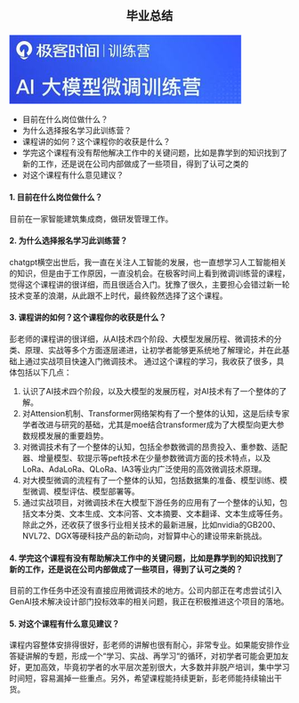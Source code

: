 
## <p style="text-align: center;">毕业总结</p>
![示微调课程](images/logo.jpg)
<span style="color: blue;">

- 目前在什么岗位做什么？
- 为什么选择报名学习此训练营？
- 课程讲的如何？这个课程你的收获是什么？
- 学完这个课程有没有帮他解决工作中的关键问题，比如是靠学到的知识找到了新的工作，还是说在公司内部做成了一些项目，得到了认可之类的
- 对这个课程有什么意见建议？

</span>



#### 1. 目前在什么岗位做什么？
目前在一家智能建筑集成商，做研发管理工作。
#### 2. 为什么选择报名学习此训练营？
chatgpt横空出世后，我一直在关注人工智能的发展，也一直想学习人工智能相关的知识，但是由于工作原因，一直没机会。在极客时间上看到微调训练营的课程，觉得这个课程讲的很详细，而且很适合入门。犹豫了很久，主要担心会错过新一轮技术变革的浪潮，从此跟不上时代，最终毅然选择了这个课程。
#### 3. 课程讲的如何？这个课程你的收获是什么？
彭老师的课程讲的很详细，从AI技术四个阶段、大模型发展历程、微调技术的分类、原理、实战等多个方面逐层递进，让初学者能够更系统地了解理论，并在此基础上通过实战项目快速入门微调技术。
通过这个课程的学习，我收获了很多，具体包括以下几点：
1. 认识了AI技术四个阶段，以及大模型的发展历程，对AI技术有了一个整体的了解。
2. 对Attension机制、Transformer网络架构有了一个整体的认知，这是后续专家学者改进与研究的基础，尤其是moe结合transformer成为了大模型向更大参数规模发展的重要趋势。
3. 对微调技术有了一个整体的认知，包括全参数微调的昂贵投入、重参数、适配器、增量模型、软提示等peft技术在少量参数微调方面的技术特点，以及LoRa、AdaLoRa、QLoRa、IA3等业内广泛使用的高效微调技术原理。
4. 对大模型微调的流程有了一个整体的认知，包括数据集的准备、模型训练、模型微调、模型评估、模型部署等。
5. 通过实战项目，对微调技术在大模型下游任务的应用有了一个整体的认知，包括文本分类、文本生成、文本问答、文本摘要、文本翻译、文本生成等任务。
除此之外，还收获了很多行业相关技术的最新进展，比如nvidia的GB200、NVL72、DGX等硬科技产品的新动向，对智算中心的建设带来新挑战。
#### 4. 学完这个课程有没有帮助解决工作中的关键问题，比如是靠学到的知识找到了新的工作，还是说在公司内部做成了一些项目，得到了认可之类的？
目前的工作任务中还没有直接应用微调技术的地方。公司内部正在考虑尝试引入GenAI技术解决设计部门投标效率的相关问题，我正在积极推进这个项目的落地。
#### 5. 对这个课程有什么意见建议？
课程内容整体安排得很好，彭老师的讲解也很有耐心，非常专业。如果能安排作业答疑讲解的专题，形成一个“学习、实战、再学习“的循环，对初学者可能会更加友好，更加高效，毕竟初学者的水平层次差别很大，大多数并非脱产培训，集中学习时间短，容易漏掉一些重点。另外，希望课程能持续更新，彭老师能持续输出干货。
